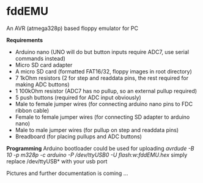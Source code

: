 # fddEMU
An AVR (atmega328p) based floppy emulator for PC

**Requirements**
* Arduino nano (UNO will do but button inputs require ADC7, use serial commands instead)
* Micro SD card adapter
* A micro SD card (formatted FAT16/32, floppy images in root directory)
* 7 1kOhm resistors (2 for step and readdata pins, the rest required for making ADC buttons)
* 1 100kOhm resistor (ADC7 has no pullup, so an external pullup required)
* 5 push buttons (required for ADC input obviously)
* Male to female jumper wires (for connecting arduino nano pins to FDC ribbon cable)
* Female to female jumper wires (for connecting SD adapter to arduino nano)
* Male to male jumper wires (for pullup on step and readdata pins)
* Breadboard (for placing pullups and ADC buttons)

**Programming**
Arduino bootloader could be used for uploading
*avrdude -B 10 -p m328p -c arduino -P /dev/ttyUSB0 -U flash:w:fddEMU.hex*
simply replace /dev/ttyUSB* with your usb port

Pictures and further documentation is coming ...

